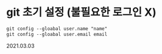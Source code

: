 # git 초기 설정 (불필요한 로그인 X)

```md
git config --gloabal user.name "name"
git config --gloabal user.email email
```

2021.03.03
